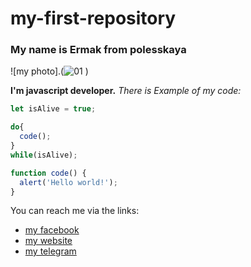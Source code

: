# my-first-repository
### My name is Ermak from polesskaya

![my photo].(![01](https://github.com/ermakgithub/my-first-repository/assets/152062275/5c4a1266-ce40-43e4-8aa0-ec06e6543283)
)


**I'm javascript developer.**
*There is Example of my code:*
```javascript
let isAlive = true;

do{
  code();
}
while(isAlive);

function code() {
  alert('Hello world!');
}
```

You can  reach me via the links:
* [my facebook](http://github.com)
* [my website](http://github.com)
* [my telegram](http://github.com)
